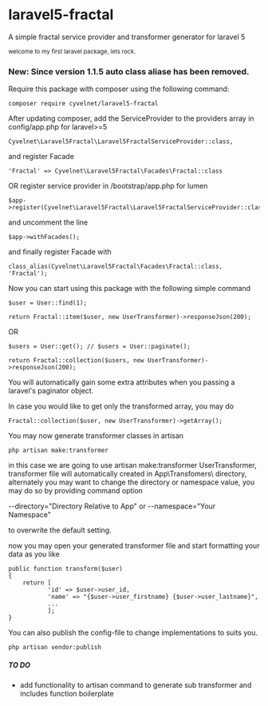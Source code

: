 # laravel5-fractal
A simple fractal service provider and transformer generator for laravel 5

<sup>welcome to my first laravel package, lets rock.<sup>

### New: Since version 1.1.5 auto class aliase has been removed.

Require this package with composer using the following command:

    composer require cyvelnet/laravel5-fractal


After updating composer, add the ServiceProvider to the providers array in config/app.php for laravel>=5

    Cyvelnet\Laravel5Fractal\Laravel5FractalServiceProvider::class,

and register Facade

    'Fractal' => Cyvelnet\Laravel5Fractal\Facades\Fractal::class

OR register service provider in /bootstrap/app.php for lumen
    
    $app->register(Cyvelnet\Laravel5Fractal\Laravel5FractalServiceProvider::class);

and uncomment the line

    $app->withFacades();

and finally register Facade with

    class_alias(Cyvelnet\Laravel5Fractal\Facades\Fractal::class, 'Fractal');


Now you can start using this package with the following simple command


    $user = User::find(1);

    return Fractal::item($user, new UserTransformer)->responseJson(200);

OR

    $users = User::get(); // $users = User::paginate();

    return Fractal::collection($users, new UserTransformer)->responseJson(200);

You will automatically gain some extra attributes when you passing a laravel's paginator object.

In case you would like to get only the transformed array, you may do

    Fractal::collection($user, new UserTransformer)->getArray();


You may now generate transformer classes in artisan


    php artisan make:transformer

in this case we are going to use artisan make:transformer UserTransformer, transformer file will automatically created in App\Transfomers\ directory, alternately you may want to change the directory or namespace value, you may do so by providing command option

--directory="Directory Relative to App\" or
--namespace="Your Namespace"

to overwrite the default setting.

now you may open your generated transformer file and start formatting your data as you like

    public function transform($user)
    {
        return [
               'id' => $user->user_id,
               'name' => "{$user->user_firstname} {$user->user_lastname}",
               ...
               ];
    }


You can also publish the config-file to change implementations to suits you.


    php artisan vendor:publish

##### TO DO
* add functionality to artisan command to generate sub transformer and includes function boilerplate

